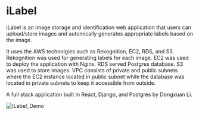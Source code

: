 # iLabel

iLabel is an image storage and identification web application that users can upload/store images and automically generates appropriate labels based on the image.

It uses the AWS technolgies such as Rekognition, EC2, RDS, and S3. Rekognition was used for generating labels for each image. EC2 was used to deploy the application with Nginx. RDS served Postgres database. S3 was used to store images. VPC consists of private and public subnets where the EC2 instance located in public subnet while the database was located in private subnets to keep it accessible from outside.

A full stack application built in React, Django, and Postgres by Dongxuan Li.

![iLabel_Demo](https://github.com/dongxli/iLabel_Full/blob/master/Demo/iLabel_Demo.gif)
